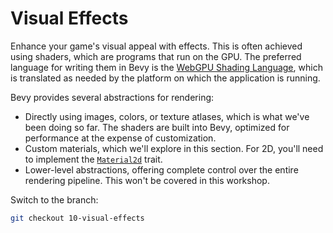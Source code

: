 # Visual Effects

Enhance your game's visual appeal with effects. This is often achieved using shaders, which are programs that run on the GPU. The preferred language for writing them in Bevy is the [WebGPU Shading Language](https://www.w3.org/TR/WGSL/), which is translated as needed by the platform on which the application is running.

Bevy provides several abstractions for rendering:

- Directly using images, colors, or texture atlases, which is what we've been doing so far. The shaders are built into Bevy, optimized for performance at the expense of customization.
- Custom materials, which we'll explore in this section. For 2D, you'll need to implement the [`Material2d`](https://docs.rs/bevy/0.16.0/bevy/sprite/trait.Material2d.html) trait.
- Lower-level abstractions, offering complete control over the entire rendering pipeline. This won't be covered in this workshop.

Switch to the branch:

```sh
git checkout 10-visual-effects
```

